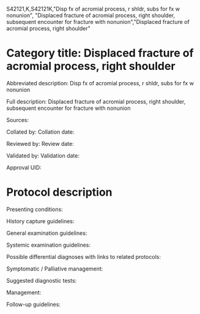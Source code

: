 S42121,K,S42121K,"Disp fx of acromial process, r shldr, subs for fx w nonunion", "Displaced fracture of acromial process, right shoulder, subsequent encounter for fracture with nonunion","Displaced fracture of acromial process, right shoulder"
# Category title: Displaced fracture of acromial process, right shoulder

Abbreviated description: Disp fx of acromial process, r shldr, subs for fx w nonunion

Full description: Displaced fracture of acromial process, right shoulder, subsequent encounter for fracture with nonunion

Sources:

Collated by:
Collation date:

Reviewed by:
Review date:

Validated by:
Validation date:

Approval UID:

# Protocol description

Presenting conditions:

History capture guidelines:

General examination guidelines:

Systemic examination guidelines:

Possible differential diagnoses with links to related protocols:

Symptomatic / Palliative management:

Suggested diagnostic tests:

Management:

Follow-up guidelines:
